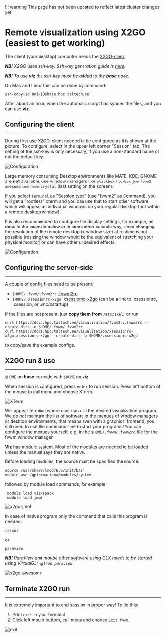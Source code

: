 !!! warning
    This page has not been updated to reflect latest cluster changes yet
# Remote visualization using X2GO (easiest to get working)

The client (your desktop) computer needs the [X2GO-client](https://www.x2go.org)

***NB!*** _X2GO uses ssh-key. Ssh-key generation guide is [here](/ssh.html)._

_**NB!** To use **viz** the ssh-key must be added to the **base** node._

On Mac and Linux this can be done by command:

    ssh-copy-id Uni-ID@base.hpc.taltech.ee

After about an hour, when the automatic script has synced the files, and you can use **viz**.

## Configuring the client

---

During first use X2GO-client needed to be configured as it is shown at the picture. To configure, select in the upper left corner "Session" tab.
The setting of the ssh-key is only necessary, if you use a non-standard name or not the default key.

![Configuration](/visualization/x2go-config-1.png)

Large memory consuming Desktop environments like MATE, KDE, GNOME are **not** available, use window managers like `blackbox` `fluxbox` `jwm` `fvwm2` `awesome` `lwm` `fvwm-crystal` (last setting on the screen).

If you select `Terminal` as "Session type" (use "fvwm2" as Command), you will get a "rootless" xterm and you can use that to start other software which will appear as individual windows on your regular desktop (not within a remote desktop window).

It is also recommended to configure the display settings, for example, as done in the example below or in some other suitable way, since changing the resolution of the remote desktop (= window size) at runtime is not possible (resizing the window would be the equivalent of stretching your physical monitor) or can have other undesired effects.

![Configuration](/visualization/x2go-config-2.png)

## Configuring the server-side

---

A couple of config files need to be present:

-    `$HOME/.fvwm/.fvwm2rc` [.fvwm2rc](/visualization/fvwm2rc.fvwm2rc)
-    `$HOME/.xsessionrc-x2go` [.xsessionrc-x2go](/visualization/xsessionrc-x2go.xsessionrc-x2go) (can be a link to .xsessionrc, .xsession, or .vnc/xstartup)

If the files are not present, just **copy them from** `/etc/skel/` or run

    curl https://docs.hpc.taltech.ee/visualization/fvwm2rc.fvwm2rc --create-dirs -o $HOME/.fvwm/.fvwm2rc
    curl https://docs.hpc.taltech.ee/visualization/xsessionrc-x2go.xsessionrc-x2go --create-dirs -o $HOME/.xsessionrc-x2go

to copy/save the example configs.

## X2GO run & use

---

`$HOME` on **base**  coincide with `$HOME` on **viz**.

When session is configured, press `enter` to run session. Press left bottom of the mouse to call menu and choose XTerm.

![XTerm](/visualization/XTerm.png)

Will appear terminal where user can call the desired visualization program. We do *not* maintain the list of software in the menues of window managers or desktop environments, that means even with a graphical frontend, you still need to use the command-line to start your programs! You can configure the menues yourself, e.g. in the `$HOME/.fvwm/.fvwm2rc` file for the fvwm window manager.

**Viz** has module system. Most of the modules are needed to be loaded unless the manual says they are native.

Before loading modules, the source must be specified the source:

    source /usr/share/lmod/6.6/init/bash
    module use /gpfs/mariana/modules/system
       
followed by module load commands, for example:

     module load viz-spack
     module load jmol
     
     
![x2go-jmol](/visualization/x2go-jmol.png)

In case of native program only the command that calls this program is needed.

    rasmol
    
or

    paraview

    
***NB!*** _ParaView and maybe other software using GLX needs to be started using VirtualGL: `vglrun paraview`_

![x2go-awesome](/visualization/x2go-awesome.png)

## Terminate X2GO run

---

It is extremely important to end session in proper way! To do this:

1. Print `exit` in your terminal
2. Click left mouth buttom, call menu and choose `Exit fvwm`.

![exit](/visualization/x2go-exit.png)
